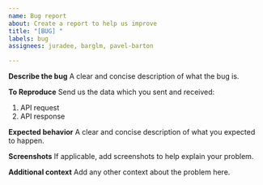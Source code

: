 ```yaml
---
name: Bug report
about: Create a report to help us improve
title: "[BUG] "
labels: bug
assignees: juradee, barglm, pavel-barton

---
```


**Describe the bug**
A clear and concise description of what the bug is.

**To Reproduce**
Send us the data which you sent and received:
1. API request
2. API response

**Expected behavior**
A clear and concise description of what you expected to happen.

**Screenshots**
If applicable, add screenshots to help explain your problem.

**Additional context**
Add any other context about the problem here.
